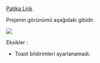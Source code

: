 [Patika Link](https://app.patika.dev/kajinski)

Projenin görünümü aşağıdaki gibidir.


![](/%C4%B0MG/Ekran%20g%C3%B6r%C3%BCnt%C3%BCs%C3%BC%202023-01-01%20200639.png)


Eksikler : 
-  Toast bildirimleri ayarlanamadı.
